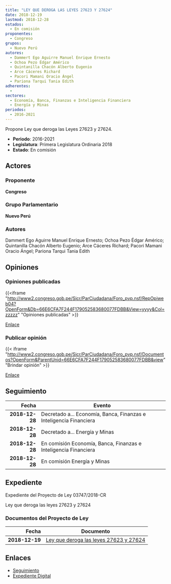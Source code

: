 ```yaml
---
title: "LEY QUE DEROGA LAS LEYES 27623 Y 27624"
date: 2018-12-19
lastmod: 2018-12-28
estados: 
  - En comisión
proponentes: 
  - Congreso
grupos: 
  - Nuevo Perú
autores: 
  - Dammert Ego Aguirre Manuel Enrique Ernesto
  - Ochoa Pezo Édgar Américo
  - Quintanilla Chacón Alberto Eugenio
  - Arce Cáceres Richard
  - Pacori Mamani Oracio Ángel
  - Pariona Tarqui Tania Edith
adherentes: 
  - 
sectores: 
  - Economía, Banca, Finanzas e Inteligencia Financiera
  - Energía y Minas
periodos: 
  - 2016-2021
---
```


Propone Ley que deroga las Leyes 27623 y 27624.

- **Periodo**: 2016-2021
- **Legislatura**: Primera Legislatura Ordinaria 2018
- **Estado**: En comisión

## Actores

### Proponente

**Congreso**

### Grupo Parlamentario

**Nuevo Perú**

### Autores

Dammert Ego Aguirre Manuel Enrique Ernesto; Ochoa Pezo Édgar Américo; Quintanilla Chacón Alberto Eugenio; Arce Cáceres Richard; Pacori Mamani Oracio Ángel; Pariona Tarqui Tania Edith


## Opiniones

### Opiniones publicadas

{{<iframe "http://www2.congreso.gob.pe/Sicr/ParCiudadana/Foro_pvp.nsf/RepOpiweb04?OpenForm&Db=66E6CFA7F244F179052583680077FDBB&View=yyyy&Col=zzzzz" "Opiniones publicadas" >}}

[Enlace](http://www2.congreso.gob.pe/Sicr/ParCiudadana/Foro_pvp.nsf/RepOpiweb04?OpenForm&Db=66E6CFA7F244F179052583680077FDBB&View=yyyy&Col=zzzzz)
### Publicar opinión

{{< iframe "http://www2.congreso.gob.pe/Sicr/ParCiudadana/Foro_pvp.nsf/Documentos?OpenForm&ParentUnid=66E6CFA7F244F179052583680077FDBB&view" "Brindar opinión" >}}

[Enlace](http://www2.congreso.gob.pe/Sicr/ParCiudadana/Foro_pvp.nsf/Documentos?OpenForm&ParentUnid=66E6CFA7F244F179052583680077FDBB&view)

## Seguimiento

| Fecha | Evento |
|------:|--------|
| **2018-12-28** | Decretado a... Economía, Banca, Finanzas e Inteligencia Financiera|
| **2018-12-28** | Decretado a... Energía y Minas|
| **2018-12-28** | En comisión Economía, Banca, Finanzas e Inteligencia Financiera|
| **2018-12-28** | En comisión Energía y Minas|


## Expediente

Expediente del Proyecto de Ley 03747/2018-CR

Ley que deroga las leyes 27623 y 27624


### Documentos del Proyecto de Ley

| Fecha | Documento |
|------:|--------|
| **2018-12-19** | [Ley que deroga las leyes 27623 y 27624](http://www.leyes.congreso.gob.pe/Documentos/2016_2021/Proyectos_de_Ley_y_de_Resoluciones_Legislativas/PL0374720181219.pdf) |

## Enlaces 

- [Seguimiento](http://www2.congreso.gob.pe/Sicr/TraDocEstProc/CLProLey2016.nsf/f7fff46988ca05b1052578e100829cc7/a47dfd61abb6f3b505258368007b60f6?OpenDocument)
- [Expediente Digital](http://www2.congreso.gob.pe/Sicr/TraDocEstProc/CLProLey2016.nsf/f7fff46988ca05b1052578e100829cc7/a47dfd61abb6f3b505258368007b60f6?OpenDocument&Click=05257FB7005EB655.eb71d0cf91d8294e05256cdf006b5706/$Body/0.1C6C)
